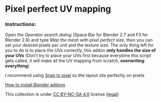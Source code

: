 # Pixel perfect UV mapping

### Instructions:

Open the *Operator search dialog* (Space Bar for Blender 2.7 and F3 for Blender 2.8) and type *Map the mesh with pixel perfect size*, then you can set your desired pixels per unit and the texture size. The only thing left for you to do is to place the UVs correctly, this addon **only handles the size of your UVs** (Don't try to place your UVs first because everytime this script gets called, it will make all the UV mapping from scratch, **overwriting everything**)

I recommend using [Snap to pixel](https://docs.blender.org/manual/en/dev/editors/uv_image/uv/editing/layout.html?#uv-options) so the layout sits perfectly on pixels

[How to install Blender addons](https://blendersensei.com/blog/definitive-guide-to-installing-blender-addons/)

This collection is under [CC BY-NC-SA 4.0](https://creativecommons.org/licenses/by-nc-sa/4.0/) license ([legal](https://creativecommons.org/licenses/by-nc-sa/4.0/legalcode))

